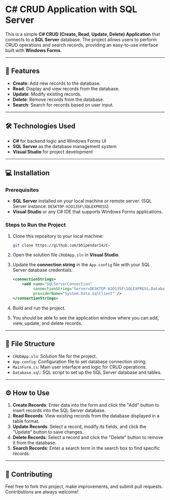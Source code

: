 # C# CRUD Application with SQL Server

This is a simple **C# CRUD (Create, Read, Update, Delete) Application** that connects to a **SQL Server** database. The project allows users to perform CRUD operations and search records, providing an easy-to-use interface built with **Windows Forms**.

---

## 🔧 Features

- **Create**: Add new records to the database.
- **Read**: Display and view records from the database.
- **Update**: Modify existing records.
- **Delete**: Remove records from the database.
- **Search**: Search for records based on user input.

---

## 🛠️ Technologies Used

- **C#** for backend logic and Windows Forms UI
- **SQL Server** as the database management system
- **Visual Studio** for project development


---

## 💻 Installation

### Prerequisites

- **SQL Server** installed on your local machine or remote server. (SQL Server instance: `DESKTOP-HJO135F\SQLEXPRESS`)
- **Visual Studio** or any C# IDE that supports Windows Forms applications.

### Steps to Run the Project

1. Clone this repository to your local machine:
    ```bash
    git clone https://github.com/bhipendar14/C-
    ```

2. Open the solution file `CRUDApp.sln` in **Visual Studio**.

3. Update the **connection string** in the `App.config` file with your SQL Server database credentials:
    ```xml
    <connectionStrings>
        <add name="SQLServerConnection" 
             connectionString="Server=DESKTOP-HJO135F\SQLEXPRESS;Database=YourDatabaseName;Integrated Security=True;" 
             providerName="System.Data.SqlClient" />
    </connectionStrings>
    ```

4. Build and run the project.

5. You should be able to see the application window where you can add, view, update, and delete records.

---

## 📂 File Structure

- `CRUDApp.sln`: Solution file for the project.
- `App.config`: Configuration file to set database connection string.
- `MainForm.cs`: Main user interface and logic for CRUD operations.
- `Database.sql`: SQL script to set up the SQL Server database and tables.

---

## ⚙️ How to Use

1. **Create Records**: Enter data into the form and click the "Add" button to insert records into the SQL Server database.
2. **Read Records**: View existing records from the database displayed in a table format.
3. **Update Records**: Select a record, modify its fields, and click the "Update" button to save changes.
4. **Delete Records**: Select a record and click the "Delete" button to remove it from the database.
5. **Search Records**: Enter a search term in the search box to find specific records.

---

## 💬 Contributing

Feel free to fork this project, make improvements, and submit pull requests. Contributions are always welcome!



